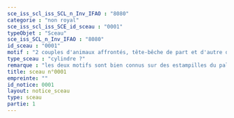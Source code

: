 ```yaml
---
sce_iss_scl_iss_SCL_n_Inv_IFAO : "8080"
categorie : "non royal"
sce_iss_scl_iss_SCE_id_sceau : "0001"
typeObjet : "Sceau"
sce_iss_SCL_n_Inv_IFAO : "8080"
id_sceau : "0001"
motif : "2 couples d'animaux affrontés, tête-bêche de part et d'autre d'une ligne horizontale : 2 oiseaux, le cou ployé et les ailes étendues, et probablement deux faucons autour d'un signe ‘nḫ"
type_sceau : "cylindre ?"
remarque : "les deux motifs sont bien connus sur des estampilles du palais et de la nécropole. Étant donné les dimensions, il doit plutôt s'agir d'un cylindre."
title: sceau n°0001
empreinte: ""
id_notice: 0001
layout: notice_sceau
type: sceau
partie: 1
---
```

